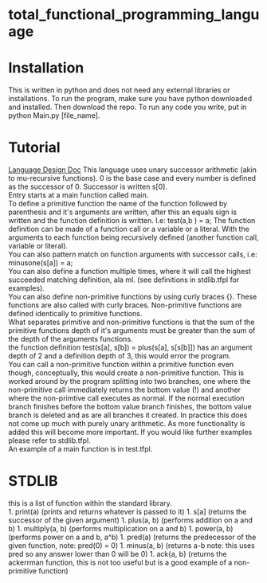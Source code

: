 # total_functional_programming_language

# Installation
This is written in python and does not need any external libraries or installations.
To run the program, make sure you have python downloaded and installed. Then download the repo.
To run any code you write, put in python Main.py [file_name].

# Tutorial
[Language Design Doc](https://docs.google.com/document/d/1VaQIqCRbHQcMX1CR2NVf0SVfpH9rvEA5TUewIfpVD3I/edit?usp=sharing)
This language uses unary successor arithmetic (akin to mu-recursive functions). 0 is the base case
and every number is defined as the successor of 0. Successor is written s[0].                 
Entry starts at a main function called main.           
To define a primitive function the name of the function followed by parenthesis and it's arguments
are written, after this an equals sign is written and the function definition is written.  I.e: test(a,b ) = a;
The function definition can be made of a function call or a variable or a literal. With the
arguments to each function being recursively defined (another function call, variable or literal).       
You can also pattern match on function arguments with successor calls, i.e: minusone(s[a]) = a;     
You can also define a function multiple times, where it will call the highest succeeded matching
definition, ala ml. (see definitions in stdlib.tfpl for examples).     
You can also define non-primitive functions by using curly braces {}. These functions are also
called with curly braces. Non-primitive functions are defined identically to primitive functions.     
What separates primitive and non-primitive functions is that the sum of the primitive functions depth of it's
arguments must be greater than the sum of the depth of the arguments functions.         
the function definition test(s[a], s[b]) = plus(s[a], s[s[b]]) has an argument depth of 2 and
a definition depth of 3, this would error the program.     
You can call a non-primitive function within a primitive function even though, conceptually, this
would create a non-primitive function. This is worked around by the program splitting into two
branches, one where the non-primitive call immediately returns the bottom value (!) and another
where the non-primtive call executes as normal. If the normal execution branch finishes before the
bottom value branch finishes, the bottom value branch is deleted and as are all branches it created.
In practice this does not come up much with purely unary arithmetic. As more functionality is added
this will become more important. 
If you would like further examples please refer to stdlib.tfpl.     
An example of a main function is in test.tfpl.    

# STDLIB
this is a list of function within the standard library.    
	1. print(a) (prints and returns whatever is passed to it)
	1. s[a] (returns the successor of the given argument)
	1. plus(a, b) (performs addition on a and b)
	1. multiply(a, b) (performs multiplication on a and b)
	1. power(a, b) (performs power on a and b, a^b)
	1. pred(a) (returns the predecessor of the given function, note: pred(0) = 0)
	1. minus(a, b) (returns a-b note: this uses pred so any answer lower than 0 will be 0)
	1. ack{a, b} (returns the ackerrman function, this is not too useful but is a good example of a non-primitive function)
